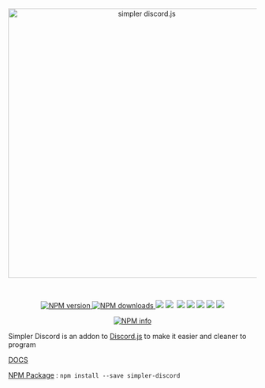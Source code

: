 <div align="center">
  <br />
  <p>
    <a href="https://github.com/DusterTheFirst/SimplerDiscord"><img src="http://i.imgur.com/ypJWwIr.png" width="546" alt="simpler discord.js" /></a>
  </p>
  <br />
  <p>
    <a href="https://www.npmjs.com/package/simpler-discord" align="center" style="width:100%">
      <img src="https://img.shields.io/npm/v/simpler-discord.svg?maxAge=3600" alt="NPM version" />
      <img src="https://img.shields.io/npm/dt/simpler-discord.svg?maxAge=3600" alt="NPM downloads" />
    </a>
    <a href="https://codeclimate.com/github/DusterTheFirst/SimplerDiscord"><img src="https://codeclimate.com/github/DusterTheFirst/SimplerDiscord/badges/gpa.svg"/></a>
    <a href="https://codeclimate.com/github/DusterTheFirst/SimplerDiscord"><img src="https://codeclimate.com/github/DusterTheFirst/SimplerDiscord/badges/issue_count.svg" /></a>
    <a href="https://github.com/DusterTheFirst/SimplerDiscord/issues"><img sec="https://img.shields.io/github/issues/DusterTheFirst/SimplerDiscord.svg"/></a>
    <a><img src="https://img.shields.io/github/issues-pr/DusterTheFirst/SimplerDiscord.svg"/></a>
    <a><img src="https://img.shields.io/github/contributors/DusterTheFirst/SimplerDiscord.svg"></a>
    <a><img src="https://img.shields.io/github/license/DusterTheFirst/SimplerDiscord.svg"></a>
    <a><img src="https://img.shields.io/github/size/DusterTheFirst/SimplerDiscord.svg"></a>
    <a href="https://discord.gg/PbEc9Rg"><img src="https://img.shields.io/discord/102860784329052160.svg?label=discord&colorA=6174b7&colorB=7289DA"/></a>
  </p>
  <p>
    <a href="https://nodei.co/npm/simpler-discord/"><img src="https://nodei.co/npm/simpler-discord.png?downloads=true&stars=true" alt="NPM info" /></a>
  </p>
</div>

Simpler Discord is an addon to [Discord.js](https://discord.js.org/#/) to make it easier and cleaner to program

[DOCS](https://github.com/DusterTheFirst/SimplerDiscord/wiki)

[NPM Package](https://www.npmjs.com/package/simpler-discord) : ```npm install --save simpler-discord```

